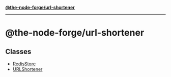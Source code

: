 [**@the-node-forge/url-shortener**](README.md)

---

# @the-node-forge/url-shortener

## Classes

- [RedisStore](classes/RedisStore.md)
- [URLShortener](classes/URLShortener.md)
